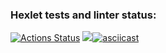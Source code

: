 ### Hexlet tests and linter status:
[![Actions Status](https://github.com/igorbriukhovetskii/fullstack-javascript-project-lvl1/workflows/hexlet-check/badge.svg)](https://github.com/igorbriukhovetskii/fullstack-javascript-project-lvl1/actions)
<a href="https://codeclimate.com/github/igorbriukhovetskii/fullstack-javascript-project-lvl1/maintainability"><img src="https://api.codeclimate.com/v1/badges/19894ff27060124f8657/maintainability" /></a>[![asciicast](https://asciinema.org/a/CpIQyQYxRQ7R5IbU7TVJsfTdm.svg)](https://asciinema.org/a/CpIQyQYxRQ7R5IbU7TVJsfTdm)